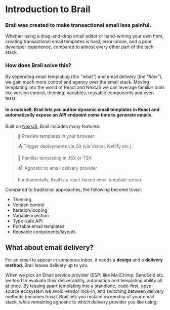 # Introduction to Brail

### Brail was created to make transactional email less painful.

Whether using a drag-and-drop email editor or hand-writing your own html, creating transactional email templates is hard, error-prone, and a poor developer experience, compared to almost every other part of the tech stack.

### How does Brail solve this?

By seperating email templating (_the "what"_) and email delivery (_the "how"_), we gain much more control and agency over the email stack. Moving templating into the world of React and NextJS we can leverage familiar tools like version control, theming, variables, reusable components and even tests.

#### In a nutshell: Brail lets you author dynamic email templates in React and automatically expose an API endpoint come time to generate emails.

Built on [NextJS](https://nextjs.org/), Brail includes many features:

> 📧 Preview templates in your browser

> 📤 Trigger deployments via Git (via Vercel, Netlify etc.)

> 🔑 Familiar templating in JSX or TSX

> 📬 Agnostic to email delivery provider

> Fundamentally, Brail is a react-based email template server

Compared to traditional approaches, the following become trivial:

- Theming
- Version control
- Iteration/looping
- Variable injection
- Type-safe API
- Portable email templates
- Reusable components/layouts

## What about email delivery?

For an email to appear in someones inbox, it needs a **design** and a **delivery method**. Brail leaves delivery up to you.

When we pick an Email service provider (ESP) like MailChimp, SendGrid etc. we tend to evaluate their deliverability, automation and templating ability all at once. By teasing apart templating into a standlone, code-first, open-source ecosystem we avoid vendor lock-in, and switching between delivery methods becomes trivial. Brail lets you reclaim ownership of your email stack, while remaining agnostic to which delivery provider you like using.

